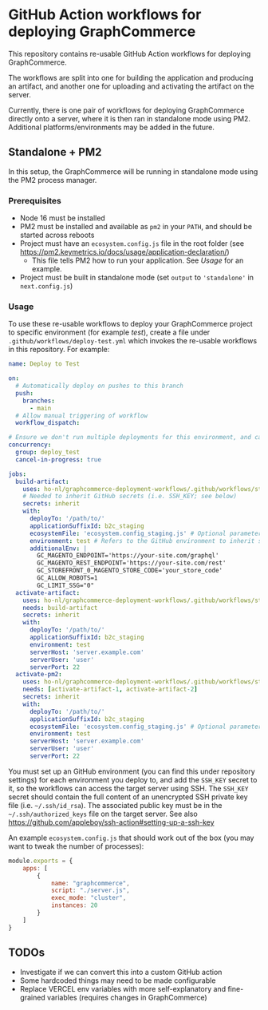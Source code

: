 # GitHub Action workflows for deploying GraphCommerce

This repository contains re-usable GitHub Action workflows for deploying GraphCommerce.

The workflows are split into one for building the application and producing an artifact, and another one for uploading
and activating the artifact on the server.

Currently, there is one pair of workflows for deploying GraphCommerce directly onto a server, where it is then ran in
standalone mode using PM2. Additional platforms/environments may be added in the future.

## Standalone + PM2

In this setup, the GraphCommerce will be running in standalone mode using the PM2 process manager.

### Prerequisites

- Node 16 must be installed
- PM2 must be installed and available as `pm2` in your `PATH`, and should be started across reboots
- Project must have an `ecosystem.config.js` file in the root folder (see https://pm2.keymetrics.io/docs/usage/application-declaration/)
  -  This file tells PM2 how to run your application. See _Usage_ for an example. 
- Project must be built in standalone mode (set `output` to `'standalone'` in `next.config.js`)

### Usage

To use these re-usable workflows to deploy your GraphCommerce project to specific environment (for example _test_),
create a file under `.github/workflows/deploy-test.yml` which invokes the re-usable workflows in this repository. For
example:

```yaml
name: Deploy to Test

on:
  # Automatically deploy on pushes to this branch
  push:
    branches:
      - main
  # Allow manual triggering of workflow
  workflow_dispatch:

# Ensure we don't run multiple deployments for this environment, and cancel running deployments on new pushes
concurrency:
  group: deploy_test 
  cancel-in-progress: true

jobs:
  build-artifact:
    uses: ho-nl/graphcommerce-deployment-workflows/.github/workflows/standalone-build-artifact.yml@main
    # Needed to inherit GitHub secrets (i.e. SSH_KEY; see below)
    secrets: inherit
    with:
      deployTo: '/path/to/'
      applicationSuffixId: b2c_staging
      ecosystemFile: 'ecosystem.config_staging.js' # Optional parameter to use a different ecoysystem file
      environment: test # Refers to the GitHub environment to inherit secrets from
      additionalEnv: |
        GC_MAGENTO_ENDPOINT='https://your-site.com/graphql'
        GC_MAGENTO_REST_ENDPOINT='https://your-site.com/rest'
        GC_STOREFRONT_0_MAGENTO_STORE_CODE='your_store_code'
        GC_ALLOW_ROBOTS=1
        GC_LIMIT_SSG="0"
  activate-artifact:
    uses: ho-nl/graphcommerce-deployment-workflows/.github/workflows/standalone-activate-artifact.yml@main
    needs: build-artifact
    secrets: inherit
    with:
      deployTo: '/path/to/'
      applicationSuffixId: b2c_staging
      environment: test
      serverHost: 'server.example.com'
      serverUser: 'user'
      serverPort: 22
  activate-pm2:
    uses: ho-nl/graphcommerce-deployment-workflows/.github/workflows/standalone-activate-pm2.yml@main
    needs: [activate-artifact-1, activate-artifact-2]
    secrets: inherit
    with:
      deployTo: '/path/to/'
      applicationSuffixId: b2c_staging
      ecosystemFile: 'ecosystem.config_staging.js' # Optional parameter to use a different ecoysystem file
      environment: test
      serverHost: 'server.example.com'
      serverUser: 'user'
      serverPort: 22
```

You must set up an GitHub environment (you can find this under repository settings) for each environment you deploy to,
and add the `SSH_KEY` secret to it, so the  workflows can access the target server using SSH. The `SSH_KEY` secret
should contain the full content of an unencrypted SSH private key file (i.e. `~/.ssh/id_rsa`). The associated public
key must be in the `~/.ssh/authorized_keys` file on the target server. See also https://github.com/appleboy/ssh-action#setting-up-a-ssh-key

An example `ecosystem.config.js` that should work out of the box (you may want to tweak the number of processes):

```js
module.exports = {
    apps: [
        {
            name: "graphcommerce",
            script: "./server.js",
            exec_mode: "cluster",
            instances: 20
        }
    ]
}
```

## TODOs
- Investigate if we can convert this into a custom GitHub action
- Some hardcoded things may need to be made configurable
- Replace VERCEL env variables with more self-explanatory and fine-grained variables (requires changes in GraphCommerce)
